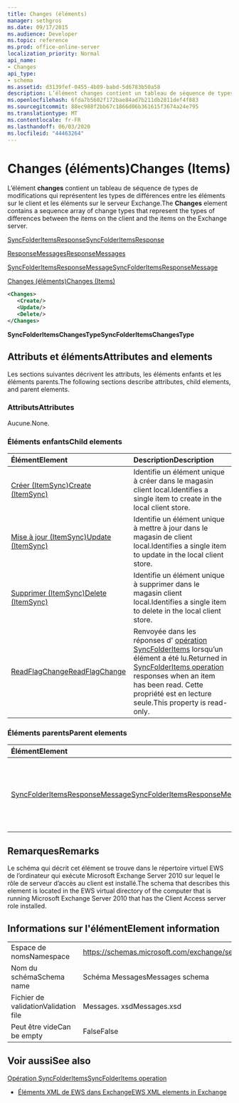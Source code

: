 ```yaml
---
title: Changes (éléments)
manager: sethgros
ms.date: 09/17/2015
ms.audience: Developer
ms.topic: reference
ms.prod: office-online-server
localization_priority: Normal
api_name:
- Changes
api_type:
- schema
ms.assetid: d3139fef-0455-4b89-babd-5d6783b50a58
description: L’élément changes contient un tableau de séquence de types de modifications qui représentent les types de différences entre les éléments sur le client et les éléments sur le serveur Exchange.
ms.openlocfilehash: 6fda7b5602f172bae84ad7b211db2811def4f883
ms.sourcegitcommit: 88ec988f2bb67c1866d06b361615f3674a24e795
ms.translationtype: MT
ms.contentlocale: fr-FR
ms.lasthandoff: 06/03/2020
ms.locfileid: "44463264"
---
```

# <a name="changes-items"></a><span data-ttu-id="2c003-103">Changes (éléments)</span><span class="sxs-lookup"><span data-stu-id="2c003-103">Changes (Items)</span></span>

<span data-ttu-id="2c003-104">L’élément **changes** contient un tableau de séquence de types de modifications qui représentent les types de différences entre les éléments sur le client et les éléments sur le serveur Exchange.</span><span class="sxs-lookup"><span data-stu-id="2c003-104">The **Changes** element contains a sequence array of change types that represent the types of differences between the items on the client and the items on the Exchange server.</span></span> 
  
[<span data-ttu-id="2c003-105">SyncFolderItemsResponse</span><span class="sxs-lookup"><span data-stu-id="2c003-105">SyncFolderItemsResponse</span></span>](syncfolderitemsresponse.md)
  
[<span data-ttu-id="2c003-106">ResponseMessages</span><span class="sxs-lookup"><span data-stu-id="2c003-106">ResponseMessages</span></span>](responsemessages.md)
  
[<span data-ttu-id="2c003-107">SyncFolderItemsResponseMessage</span><span class="sxs-lookup"><span data-stu-id="2c003-107">SyncFolderItemsResponseMessage</span></span>](syncfolderitemsresponsemessage.md)
  
[<span data-ttu-id="2c003-108">Changes (éléments)</span><span class="sxs-lookup"><span data-stu-id="2c003-108">Changes (Items)</span></span>](changes-items.md)
  
```xml
<Changes>
   <Create/>
   <Update/>
   <Delete/>
</Changes>
```

 <span data-ttu-id="2c003-109">**SyncFolderItemsChangesType**</span><span class="sxs-lookup"><span data-stu-id="2c003-109">**SyncFolderItemsChangesType**</span></span>
## <a name="attributes-and-elements"></a><span data-ttu-id="2c003-110">Attributs et éléments</span><span class="sxs-lookup"><span data-stu-id="2c003-110">Attributes and elements</span></span>

<span data-ttu-id="2c003-111">Les sections suivantes décrivent les attributs, les éléments enfants et les éléments parents.</span><span class="sxs-lookup"><span data-stu-id="2c003-111">The following sections describe attributes, child elements, and parent elements.</span></span>
  
### <a name="attributes"></a><span data-ttu-id="2c003-112">Attributs</span><span class="sxs-lookup"><span data-stu-id="2c003-112">Attributes</span></span>

<span data-ttu-id="2c003-113">Aucune.</span><span class="sxs-lookup"><span data-stu-id="2c003-113">None.</span></span>
  
### <a name="child-elements"></a><span data-ttu-id="2c003-114">Éléments enfants</span><span class="sxs-lookup"><span data-stu-id="2c003-114">Child elements</span></span>

|<span data-ttu-id="2c003-115">**Élément**</span><span class="sxs-lookup"><span data-stu-id="2c003-115">**Element**</span></span>|<span data-ttu-id="2c003-116">**Description**</span><span class="sxs-lookup"><span data-stu-id="2c003-116">**Description**</span></span>|
|:-----|:-----|
|[<span data-ttu-id="2c003-117">Créer (ItemSync)</span><span class="sxs-lookup"><span data-stu-id="2c003-117">Create (ItemSync)</span></span>](create-itemsync.md) <br/> |<span data-ttu-id="2c003-118">Identifie un élément unique à créer dans le magasin client local.</span><span class="sxs-lookup"><span data-stu-id="2c003-118">Identifies a single item to create in the local client store.</span></span>  <br/> |
|[<span data-ttu-id="2c003-119">Mise à jour (ItemSync)</span><span class="sxs-lookup"><span data-stu-id="2c003-119">Update (ItemSync)</span></span>](update-itemsync.md) <br/> |<span data-ttu-id="2c003-120">Identifie un élément unique à mettre à jour dans le magasin de client local.</span><span class="sxs-lookup"><span data-stu-id="2c003-120">Identifies a single item to update in the local client store.</span></span>  <br/> |
|[<span data-ttu-id="2c003-121">Supprimer (ItemSync)</span><span class="sxs-lookup"><span data-stu-id="2c003-121">Delete (ItemSync)</span></span>](delete-itemsync.md) <br/> |<span data-ttu-id="2c003-122">Identifie un élément unique à supprimer dans le magasin client local.</span><span class="sxs-lookup"><span data-stu-id="2c003-122">Identifies a single item to delete in the local client store.</span></span>  <br/> |
|[<span data-ttu-id="2c003-123">ReadFlagChange</span><span class="sxs-lookup"><span data-stu-id="2c003-123">ReadFlagChange</span></span>](readflagchange.md) <br/> |<span data-ttu-id="2c003-124">Renvoyée dans les réponses d' [opération SyncFolderItems](syncfolderitems-operation.md) lorsqu’un élément a été lu.</span><span class="sxs-lookup"><span data-stu-id="2c003-124">Returned in [SyncFolderItems operation](syncfolderitems-operation.md) responses when an item has been read.</span></span> <span data-ttu-id="2c003-125">Cette propriété est en lecture seule.</span><span class="sxs-lookup"><span data-stu-id="2c003-125">This property is read-only.</span></span>  <br/> |
   
### <a name="parent-elements"></a><span data-ttu-id="2c003-126">Éléments parents</span><span class="sxs-lookup"><span data-stu-id="2c003-126">Parent elements</span></span>

|<span data-ttu-id="2c003-127">**Élément**</span><span class="sxs-lookup"><span data-stu-id="2c003-127">**Element**</span></span>|<span data-ttu-id="2c003-128">**Description**</span><span class="sxs-lookup"><span data-stu-id="2c003-128">**Description**</span></span>|
|:-----|:-----|
|[<span data-ttu-id="2c003-129">SyncFolderItemsResponseMessage</span><span class="sxs-lookup"><span data-stu-id="2c003-129">SyncFolderItemsResponseMessage</span></span>](syncfolderitemsresponsemessage.md) <br/> |<span data-ttu-id="2c003-130">Contient l’État et le résultat d’une demande d' [opération SyncFolderItems](syncfolderitems-operation.md) .</span><span class="sxs-lookup"><span data-stu-id="2c003-130">Contains the status and result of a [SyncFolderItems operation](syncfolderitems-operation.md) request.</span></span>  <br/> |
   
## <a name="remarks"></a><span data-ttu-id="2c003-131">Remarques</span><span class="sxs-lookup"><span data-stu-id="2c003-131">Remarks</span></span>

<span data-ttu-id="2c003-132">Le schéma qui décrit cet élément se trouve dans le répertoire virtuel EWS de l’ordinateur qui exécute Microsoft Exchange Server 2010 sur lequel le rôle de serveur d’accès au client est installé.</span><span class="sxs-lookup"><span data-stu-id="2c003-132">The schema that describes this element is located in the EWS virtual directory of the computer that is running Microsoft Exchange Server 2010 that has the Client Access server role installed.</span></span>
  
## <a name="element-information"></a><span data-ttu-id="2c003-133">Informations sur l'élément</span><span class="sxs-lookup"><span data-stu-id="2c003-133">Element information</span></span>

|||
|:-----|:-----|
|<span data-ttu-id="2c003-134">Espace de noms</span><span class="sxs-lookup"><span data-stu-id="2c003-134">Namespace</span></span>  <br/> |https://schemas.microsoft.com/exchange/services/2006/messages  <br/> |
|<span data-ttu-id="2c003-135">Nom du schéma</span><span class="sxs-lookup"><span data-stu-id="2c003-135">Schema name</span></span>  <br/> |<span data-ttu-id="2c003-136">Schéma Messages</span><span class="sxs-lookup"><span data-stu-id="2c003-136">Messages schema</span></span>  <br/> |
|<span data-ttu-id="2c003-137">Fichier de validation</span><span class="sxs-lookup"><span data-stu-id="2c003-137">Validation file</span></span>  <br/> |<span data-ttu-id="2c003-138">Messages. xsd</span><span class="sxs-lookup"><span data-stu-id="2c003-138">Messages.xsd</span></span>  <br/> |
|<span data-ttu-id="2c003-139">Peut être vide</span><span class="sxs-lookup"><span data-stu-id="2c003-139">Can be empty</span></span>  <br/> |<span data-ttu-id="2c003-140">False</span><span class="sxs-lookup"><span data-stu-id="2c003-140">False</span></span>  <br/> |
   
## <a name="see-also"></a><span data-ttu-id="2c003-141">Voir aussi</span><span class="sxs-lookup"><span data-stu-id="2c003-141">See also</span></span>



[<span data-ttu-id="2c003-142">Opération SyncFolderItems</span><span class="sxs-lookup"><span data-stu-id="2c003-142">SyncFolderItems operation</span></span>](syncfolderitems-operation.md)


- [<span data-ttu-id="2c003-143">Éléments XML de EWS dans Exchange</span><span class="sxs-lookup"><span data-stu-id="2c003-143">EWS XML elements in Exchange</span></span>](ews-xml-elements-in-exchange.md)

